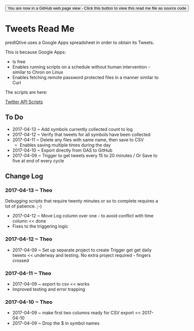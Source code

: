 <span style=display:none; >[You are now in a GitHub source code view - click this link to view Read Me file as a web page]( http://predIQtiv.github.io/ "View file as a web page." )
</span>
<div><input type=button onclick=window.location.href='https://github.com/prediqtiv/prediqtiv.github.io';
value='You are now in a GitHub web page view - Click this button to view this read me file as source code' ></div>


Tweets Read Me
===


predIQtive uses a Google Apps spreadsheet in order to obtain its Tweets.

This is because Google Apps:

* Is free
* Enables running scripts on a schedule without human intervention - similar to Chron on Linux
* Enables fetching remote password protected files in a manner similar to Curl

The scripts are here:

[Twitter API Scripts]( https://docs.google.com/spreadsheets/d/1ySMstriI4Fb93CXp8_dF1FKK9dJXvuzMmjyHzpRN5KY/edit#gid=0 )


## To Do

* 2017-04-13 ~ Add symbols currently collected count to log
* 2017-04-12 ~ Verify that tweets for all symbols have been collected
* 2017-04-11 ~ Delete any files with same name, then save to CSV
	* Enables saving multiple times during the day
* 2017-04-10 ~ Export directly from GAS to GitHub
* 2017-04-09 ~ Trigger to get tweets every 15 to 20 minutes  / Or Save to five at end of every cycle


## Change Log

### 2017-04-13 ~ Theo

Debugging scripts that require twenty minutes or so to complete requires a lot of patience. ;-)


* 2017-04-12 ~ Move Log column over one - to avoid conflict with time column << done
* Fixes to the triggering logic

### 2017-04-12 ~ Theo

* 2017-04-09 ~ Set up separate project to create Trigger get get daily tweets << underway and testing. No extra project required - fingers crossed


### 2017-04-11 ~ Theo

* 2017-04-09 ~ export to csv << works
* Improved testing and error trapping


### 2017-04-10 ~ Theo

* 2017-04-09 ~ make first two columns ready for CSV export << 2017-04-10
* 2017-04-09 ~ Drop the $ in symbol names

